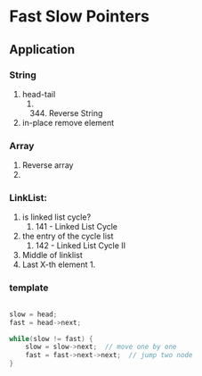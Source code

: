 # Fast Slow Pointers

## Application
### String
1. head-tail 
   1. 344. Reverse String
2. in-place remove element


### Array
1. Reverse array
2. 

### LinkList: 
1. is linked list cycle?
   1. 141 - Linked List Cycle
2. the entry of the cycle list
   1. 142 - Linked List Cycle II
3. Middle of linklist
4. Last X-th element
   1. 


### template 

```cpp

slow = head;
fast = head->next;

while(slow != fast) {
    slow = slow->next;  // move one by one
    fast = fast->next->next;  // jump two node
}
```
